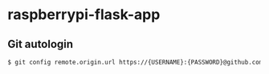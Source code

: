 # raspberrypi-flask-app


## Git autologin
``` bash
$ git config remote.origin.url https://{USERNAME}:{PASSWORD}@github.com/{USERNAME}/{REPONAME}.git
```